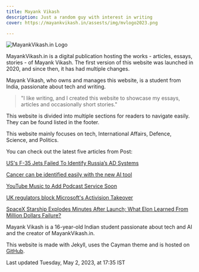 ```yaml
---
title: Mayank Vikash
description: Just a random guy with interest in writing
cover: https://mayankvikash.in/assests/img/mvlogo2023.png

---
```

![MayankVikash.in Logo](https://mayankvikash.in/assests/img/mvlogo2023.png)

MayankVikash.in is a digital publication hosting the works - articles, essays, stories - of Mayank Vikash. The first version of this website was launched in 2020, and since then, it has had multiple changes.

Mayank Vikash, who owns and manages this website, is a student from India, passionate about tech and writing.

> "I like writing, and I created this website to showcase my essays, articles and occasionally short stories."

This website is divided into multiple sections for readers to navigate easily. They can be found listed in the footer.

This website mainly focuses on tech, International Affairs, Defence, Science, and Politics.

You can check out the latest five articles from Post:

[US's F-35 Jets Failed To Identify Russia’s AD Systems](https://mayankvikash.in/posts/US-s-F-35-Jets-Failed-To-Identify-Russia-s-AD-Systems/)

[Cancer can be identified easily with the new AI tool](https://mayankvikash.in/posts/Cancer-can-be-identified-easily-with-the-new-AI-tool/)

[YouTube Music to Add Podcast Service Soon](https://mayankvikash.in/posts/YouTube-Music-to-Add-Podcast-Service-Soon/)

[UK regulators block Microsoft's Activision Takeover](https://mayankvikash.in/posts/uk-regulators-block-microsofts-activision-takeover/)

[SpaceX Starship Explodes Minutes After Launch; What Elon Learned From Million Dollars Failure?](https://mayankvikash.in/posts/SpaceX-Starship-Explodes-Minutes-After-Launch-What-Elon-Learned-From-Million-Dollars-Failure/)



Mayank Vikash is a 16-year-old Indian student passionate about tech and AI and the creator of MayankVikash.in.

This website is made with Jekyll, uses the Cayman theme and is hosted on [GitHub](https://github.com/MayankVikash/mayankvikash.in/).

Last updated Tuesday, May 2, 2023, at 17:35 IST


<script type="application/ld+json">

{

"@context": "https://schema.org",

"@type": "WebSite",

"url": "https://mayankvikash.in/",

"potentialAction": {

"@type": "SearchAction",

"target": {

"@type": "EntryPoint",

"urlTemplate": "https://mayankvikash.in/search?q={search_term_string}"

},

"query-input": "required name=search_term_string"

}

}

</script>

